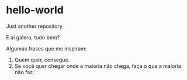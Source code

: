 # hello-world
Just another repository


E aí galera, tudo bem?

Algumas frases que me inspiram:
  1. Quem quer, consegue.
  2. Se você quer chegar onde a maioria não chega, faça o que a maioria não faz.
